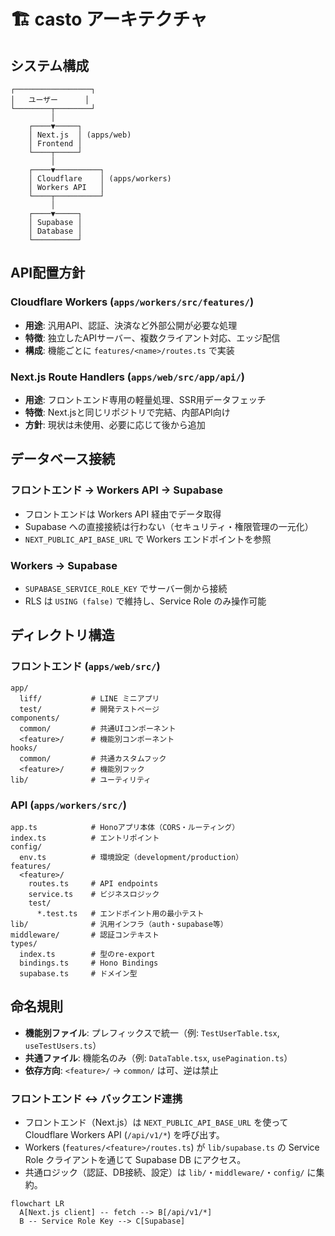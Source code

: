 # 🏗️ casto アーキテクチャ

## システム構成

```
┌─────────────────┐
│   ユーザー      │
└────────┬────────┘
         │
    ┌────▼─────┐
    │ Next.js  │ (apps/web)
    │ Frontend │
    └────┬─────┘
         │
    ┌────▼──────────┐
    │ Cloudflare    │ (apps/workers)
    │ Workers API   │
    └────┬──────────┘
         │
    ┌────▼─────┐
    │ Supabase │
    │ Database │
    └──────────┘
```

## API配置方針

### Cloudflare Workers (`apps/workers/src/features/`)
- **用途**: 汎用API、認証、決済など外部公開が必要な処理
- **特徴**: 独立したAPIサーバー、複数クライアント対応、エッジ配信
- **構成**: 機能ごとに `features/<name>/routes.ts` で実装

### Next.js Route Handlers (`apps/web/src/app/api/`)
- **用途**: フロントエンド専用の軽量処理、SSR用データフェッチ
- **特徴**: Next.jsと同じリポジトリで完結、内部API向け
- **方針**: 現状は未使用、必要に応じて後から追加

## データベース接続

### フロントエンド → Workers API → Supabase
- フロントエンドは Workers API 経由でデータ取得
- Supabase への直接接続は行わない（セキュリティ・権限管理の一元化）
- `NEXT_PUBLIC_API_BASE_URL` で Workers エンドポイントを参照

### Workers → Supabase
- `SUPABASE_SERVICE_ROLE_KEY` でサーバー側から接続
- RLS は `USING (false)` で維持し、Service Role のみ操作可能

## ディレクトリ構造

### フロントエンド (`apps/web/src/`)
```
app/
  liff/           # LINE ミニアプリ
  test/           # 開発テストページ
components/
  common/         # 共通UIコンポーネント
  <feature>/      # 機能別コンポーネント
hooks/
  common/         # 共通カスタムフック
  <feature>/      # 機能別フック
lib/              # ユーティリティ
```

### API (`apps/workers/src/`)
```
app.ts            # Honoアプリ本体（CORS・ルーティング）
index.ts          # エントリポイント
config/
  env.ts          # 環境設定（development/production）
features/
  <feature>/
    routes.ts     # API endpoints
    service.ts    # ビジネスロジック
    test/
      *.test.ts   # エンドポイント用の最小テスト
lib/              # 汎用インフラ（auth・supabase等）
middleware/       # 認証コンテキスト
types/
  index.ts        # 型のre-export
  bindings.ts     # Hono Bindings
  supabase.ts     # ドメイン型
```

## 命名規則

- **機能別ファイル**: プレフィックスで統一（例: `TestUserTable.tsx`, `useTestUsers.ts`）
- **共通ファイル**: 機能名のみ（例: `DataTable.tsx`, `usePagination.ts`）
- **依存方向**: `<feature>/` → `common/` は可、逆は禁止

### フロントエンド ↔ バックエンド連携
- フロントエンド（Next.js）は `NEXT_PUBLIC_API_BASE_URL` を使って Cloudflare Workers API (`/api/v1/*`) を呼び出す。
- Workers (`features/<feature>/routes.ts`) が `lib/supabase.ts` の Service Role クライアントを通じて Supabase DB にアクセス。
- 共通ロジック（認証、DB接続、設定）は `lib/`・`middleware/`・`config/` に集約。
```mermaid
flowchart LR
  A[Next.js client] -- fetch --> B[/api/v1/*]
  B -- Service Role Key --> C[Supabase]
```

